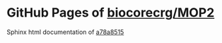 GitHub Pages of [biocorecrg/MOP2](https://github.com/biocorecrg/MOP2.git)
===
Sphinx html documentation of [a78a8515](https://github.com/biocorecrg/MOP2/tree/a78a8515582caf264cbd0a0f1e6fdcaab4c3a041)
